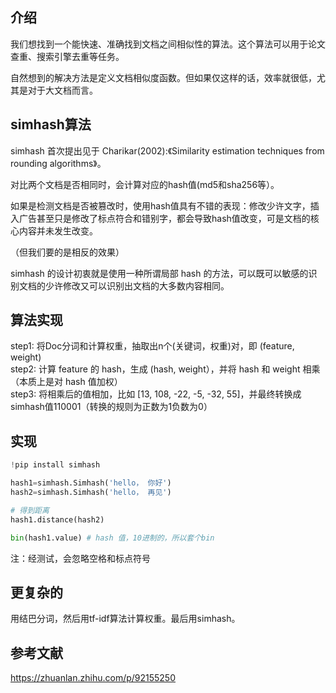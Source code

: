 

## 介绍
我们想找到一个能快速、准确找到文档之间相似性的算法。这个算法可以用于论文查重、搜索引擎去重等任务。  

自然想到的解决方法是定义文档相似度函数。但如果仅这样的话，效率就很低，尤其是对于大文档而言。  

## simhash算法
simhash 首次提出见于 Charikar(2002):《Similarity estimation techniques from rounding algorithms》。

对比两个文档是否相同时，会计算对应的hash值(md5和sha256等）。

如果是检测文档是否被篡改时，使用hash值具有不错的表现：修改少许文字，插入广告甚至只是修改了标点符合和错别字，都会导致hash值改变，可是文档的核心内容并未发生改变。

（但我们要的是相反的效果）

simhash 的设计初衷就是使用一种所谓局部 hash 的方法，可以既可以敏感的识别文档的少许修改又可以识别出文档的大多数内容相同。

## 算法实现

step1: 将Doc分词和计算权重，抽取出n个(关键词，权重)对，即 (feature, weight)  
step2: 计算 feature 的 hash，生成 (hash, weight），并将 hash 和 weight 相乘 （本质上是对 hash 值加权）  
step3: 将相乘后的值相加，比如 [13, 108, -22, -5, -32, 55]，并最终转换成simhash值110001（转换的规则为正数为1负数为0）  

## 实现
```python
!pip install simhash

hash1=simhash.Simhash('hello， 你好')
hash2=simhash.Simhash('hello， 再见')

# 得到距离
hash1.distance(hash2)
```

```python
bin(hash1.value) # hash 值，10进制的，所以套个bin
```

注：经测试，会忽略空格和标点符号


## 更复杂的

用结巴分词，然后用tf-idf算法计算权重。最后用simhash。



## 参考文献

https://zhuanlan.zhihu.com/p/92155250
